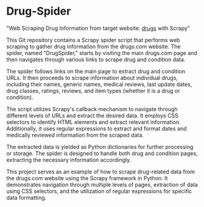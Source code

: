 # Drug-Spider
"Web Scraping Drug Information from target website: [drugs]([drugs.com](https://www.drugs.com/)) with Scrapy"

This Git repository contains a Scrapy spider script that performs web scraping to gather drug information from the drugs.com website. The spider, named "DrugSpider," starts by visiting the main drugs.com page and then navigates through various links to scrape drug and condition data.

The spider follows links on the main page to extract drug and condition URLs. It then proceeds to scrape information about individual drugs, including their names, generic names, medical reviews, last update dates, drug classes, ratings, reviews, and item types (whether it is a drug or condition).

The script utilizes Scrapy's callback mechanism to navigate through different levels of URLs and extract the desired data. It employs CSS selectors to identify HTML elements and extract relevant information. Additionally, it uses regular expressions to extract and format dates and medically reviewed information from the scraped data.

The extracted data is yielded as Python dictionaries for further processing or storage. The spider is designed to handle both drug and condition pages, extracting the necessary information accordingly.

This project serves as an example of how to scrape drug-related data from the drugs.com website using the Scrapy framework in Python. It demonstrates navigation through multiple levels of pages, extraction of data using CSS selectors, and the utilization of regular expressions for specific data formatting.
